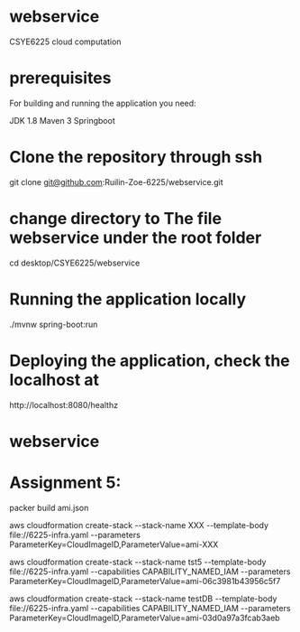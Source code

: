 # webservice

CSYE6225 cloud computation

# prerequisites

For building and running the application you need:

JDK 1.8 Maven 3 Springboot

# Clone the repository through ssh

git clone git@github.com:Ruilin-Zoe-6225/webservice.git

# change directory to The file webservice under the root folder

cd desktop/CSYE6225/webservice

# Running the application locally

./mvnw spring-boot:run

# Deploying the application, check the localhost at

http://localhost:8080/healthz

# webservice

# Assignment 5:

packer build ami.json

aws cloudformation create-stack --stack-name XXX --template-body file://6225-infra.yaml --parameters ParameterKey=CloudImageID,ParameterValue=ami-XXX

aws cloudformation create-stack --stack-name tst5 --template-body file://6225-infra.yaml --capabilities CAPABILITY_NAMED_IAM --parameters ParameterKey=CloudImageID,ParameterValue=ami-06c3981b43956c5f7

aws cloudformation create-stack --stack-name testDB --template-body file://6225-infra.yaml --capabilities CAPABILITY_NAMED_IAM --parameters ParameterKey=CloudImageID,ParameterValue=ami-03d0a97a3fcab3aeb
